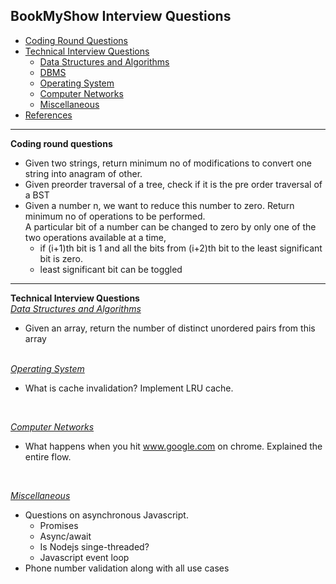 ## BookMyShow Interview Questions

* [Coding Round Questions](#coding)
* [Technical Interview Questions](#tech)
   * [Data Structures and Algorithms](#dsalg)
   * [DBMS](#dbms)
   * [Operating System](#os)
   *  [Computer Networks](#cn)
   * [Miscellaneous](#misc)
* [References](#ref)
____
<b name="coding">Coding round questions</b><br/>

- Given two strings, return minimum no of modifications to convert one string into anagram of other.  
- Given preorder traversal of a tree, check if it is the pre order traversal of a BST  
- Given a number n, we want to reduce this number to zero. Return minimum no of operations to be performed.  
A particular bit of a number can be changed to zero by only one of the two operations available at a time,  
	- if (i+1)th bit is 1 and all the bits from (i+2)th bit to the least significant bit is zero.  
	- least significant bit can be toggled

----
<b name="tech">Technical Interview Questions</b>
<br/>
<i><u name="dsalg">Data Structures and Algorithms</u></i>

- Given an array, return the number of distinct unordered pairs from this array
 
<br/>
<i><u name="os">Operating System</u></i>

- What is cache invalidation? Implement LRU cache.
<br/>

<i><u name="cn">Computer Networks</u></i>

- What happens when you hit www.google.com on chrome. Explained the entire flow.
<br/>

<i><u name="misc">Miscellaneous</u></i>

- Questions on asynchronous Javascript.
	- Promises
	- Async/await
	- Is Nodejs singe-threaded?  
	- Javascript event loop
- Phone number validation along with all use cases
